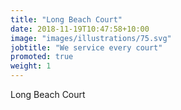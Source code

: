 ```yaml
---
title: "Long Beach Court"
date: 2018-11-19T10:47:58+10:00
image: "images/illustrations/75.svg"
jobtitle: "We service every court"
promoted: true
weight: 1
---
```


Long Beach Court
